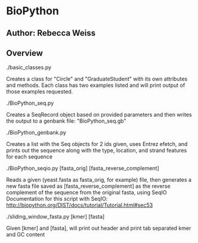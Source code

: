 # BioPython

## Author: Rebecca Weiss 

## Overview
./basic_classes.py

Creates a class for "Circle" and "GraduateStudent" with its own attributes and methods. Each class has two examples
listed and will print output of those examples requested.


./BioPython_seq.py 

Creates a SeqRecord object based on provided parameters and then writes the output to a genbank file: "BioPython_seq.gb"


./BioPython_genbank.py

Creates a list with the Seq objects for 2 ids given, uses Entrez efetch, and prints out the sequence along with the type, 
location, and strand features for each sequence


./BioPython_seqio.py [fasta_orig] [fasta_reverse_complement] 

Reads a given (yeast.fasta as fasta_orig, for example) file, then generates a new fasta file saved as 
[fasta_reverse_complement] as the reverse complement of the sequence from the original fasta, using SeqIO
Documentation for this script with SeqIO: http://biopython.org/DIST/docs/tutorial/Tutorial.html#sec53


./sliding_window_fasta.py [kmer] [fasta]

Given [kmer] and [fasta], will print out header and print tab separated kmer and GC content 

